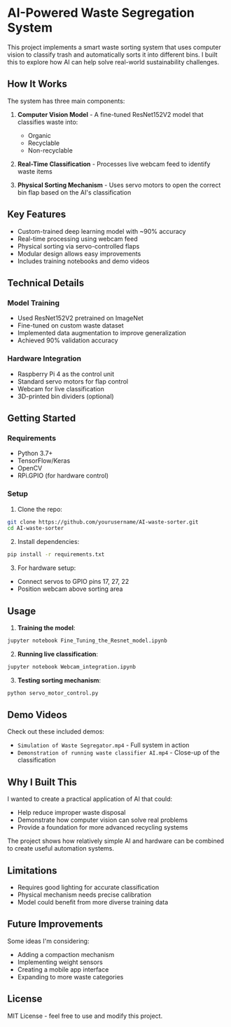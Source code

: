 # AI-Powered Waste Segregation System

This project implements a smart waste sorting system that uses computer vision to classify trash and automatically sorts it into different bins. I built this to explore how AI can help solve real-world sustainability challenges.

## How It Works

The system has three main components:

1. **Computer Vision Model** - A fine-tuned ResNet152V2 model that classifies waste into:
   - Organic
   - Recyclable 
   - Non-recyclable

2. **Real-Time Classification** - Processes live webcam feed to identify waste items

3. **Physical Sorting Mechanism** - Uses servo motors to open the correct bin flap based on the AI's classification

## Key Features

- Custom-trained deep learning model with ~90% accuracy
- Real-time processing using webcam feed
- Physical sorting via servo-controlled flaps
- Modular design allows easy improvements
- Includes training notebooks and demo videos

## Technical Details

### Model Training
- Used ResNet152V2 pretrained on ImageNet
- Fine-tuned on custom waste dataset
- Implemented data augmentation to improve generalization
- Achieved 90% validation accuracy

### Hardware Integration
- Raspberry Pi 4 as the control unit
- Standard servo motors for flap control
- Webcam for live classification
- 3D-printed bin dividers (optional)

## Getting Started

### Requirements
- Python 3.7+
- TensorFlow/Keras
- OpenCV
- RPi.GPIO (for hardware control)

### Setup
1. Clone the repo:
```bash
git clone https://github.com/yourusername/AI-waste-sorter.git
cd AI-waste-sorter
```

2. Install dependencies:
```bash
pip install -r requirements.txt
```

3. For hardware setup:
- Connect servos to GPIO pins 17, 27, 22
- Position webcam above sorting area

## Usage

1. **Training the model**:
```bash
jupyter notebook Fine_Tuning_the_Resnet_model.ipynb
```

2. **Running live classification**:
```bash
jupyter notebook Webcam_integration.ipynb
```

3. **Testing sorting mechanism**:
```bash
python servo_motor_control.py
```

## Demo Videos

Check out these included demos:
- `Simulation of Waste Segregator.mp4` - Full system in action
- `Demonstration of running waste classifier AI.mp4` - Close-up of the classification

## Why I Built This

I wanted to create a practical application of AI that could:
- Help reduce improper waste disposal
- Demonstrate how computer vision can solve real problems
- Provide a foundation for more advanced recycling systems

The project shows how relatively simple AI and hardware can be combined to create useful automation systems.

## Limitations

- Requires good lighting for accurate classification
- Physical mechanism needs precise calibration
- Model could benefit from more diverse training data

## Future Improvements

Some ideas I'm considering:
- Adding a compaction mechanism
- Implementing weight sensors
- Creating a mobile app interface
- Expanding to more waste categories

## License

MIT License - feel free to use and modify this project.
